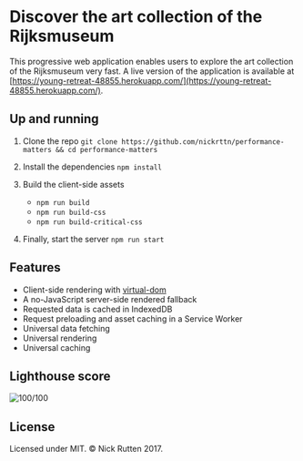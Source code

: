 # Discover the art collection of the Rijksmuseum

This progressive web application enables users to explore the art collection of the Rijksmuseum very fast. A live version of the application is available at [https://young-retreat-48855.herokuapp.com/](https://young-retreat-48855.herokuapp.com/).

## Up and running

1. Clone the repo
	`git clone https://github.com/nickrttn/performance-matters && cd performance-matters`


2. Install the dependencies
	`npm install`

3. Build the client-side assets
	- `npm run build`
	- `npm run build-css`
	- `npm run build-critical-css`

4. Finally, start the server
	`npm run start`

## Features

- Client-side rendering with [virtual-dom](https://www.npmjs.com/package/virtual-dom)
- A no-JavaScript server-side rendered fallback
- Requested data is cached in IndexedDB
- Request preloading and asset caching in a Service Worker
- Universal data fetching
- Universal rendering
- Universal caching

## Lighthouse score

![100/100](performance-matters/docs/lighthouse-score.png)

## License

Licensed under MIT. &copy; Nick Rutten 2017.
